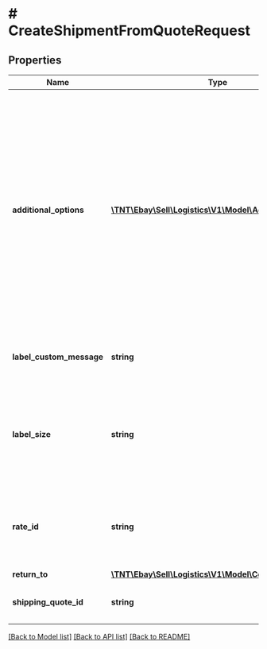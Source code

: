 # # CreateShipmentFromQuoteRequest

## Properties

Name | Type | Description | Notes
------------ | ------------- | ------------- | -------------
**additional_options** | [**\TNT\Ebay\Sell\Logistics\V1\Model\AdditionalOption[]**](AdditionalOption.md) | Supply a list of one or more shipping options that the seller wants to purchase for this shipment.  &lt;br&gt;&lt;br&gt;The &lt;b&gt;baseShippingCost&lt;/b&gt; field that&#39;s associated with the selected shipping rate is the cost of the base service offered in the rate. In addition to the base service, sellers can add additional shipping services to the base service. Shipping options include things such as shipping insurance or a recipient&#39;s signature upon delivery. The cost of any added services is summed with the base shipping cost to determine the final cost for the shipment. All options added to the shipment must be chosen from the set of shipping options offered with the selected rate. | [optional]
**label_custom_message** | **string** | Optional text to be printed on the shipping label if the selected shipping carrier supports custom messages on their labels. | [optional]
**label_size** | **string** | The seller&#39;s desired label size. Any supplied value is applied only if the shipping carrier supports multiple label sizes, otherwise the carrier&#39;s default label size is used.  &lt;br&gt;&lt;brCurrently, the only valid value is: &lt;code&gt;4\&quot;x6\&quot;&lt;/code&gt; | [optional]
**rate_id** | **string** | The eBay-assigned ID of the shipping rate that the seller selected for the shipment. This value is generated by a call to &lt;b&gt;createShippingQuote&lt;/b&gt; and is returned in the &lt;b&gt;rates.rateId&lt;/b&gt; field. | [optional]
**return_to** | [**\TNT\Ebay\Sell\Logistics\V1\Model\Contact**](Contact.md) |  | [optional]
**shipping_quote_id** | **string** | The unique eBay-assigned ID of the shipping quote that was generated by a call to &lt;b&gt;createShippingQuote&lt;/b&gt;. | [optional]

[[Back to Model list]](../../README.md#models) [[Back to API list]](../../README.md#endpoints) [[Back to README]](../../README.md)
